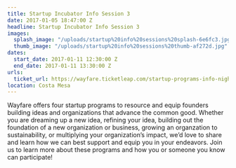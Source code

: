 ```yaml
---
title: Startup Incubator Info Session 3
date: 2017-01-05 18:47:00 Z
headline: Startup Incubator Info Session 3
images:
  splash_image: "/uploads/startup%20info%20sessions%20splash-6e6fc3.jpg"
  thumb_image: "/uploads/startup%20info%20sessions%20thumb-af272d.jpg"
dates:
  start_date: 2017-01-11 12:30:00 Z
  end_date: 2017-01-11 13:30:00 Z
urls:
  ticket_url: https://wayfare.ticketleap.com/startup-programs-info-night/
location: Costa Mesa
---
```


Wayfare offers four startup programs to resource and equip founders building ideas and organizations that advance the common good. Whether you are dreaming up a new idea, refining your idea, building out the foundation of a new organization or business, growing an organzation to sustainability, or multiplying your organization’s impact, we’d love to share and learn how we can best support and equip you in your endeavors. Join us to learn more about these programs and how you or someone you know can participate!